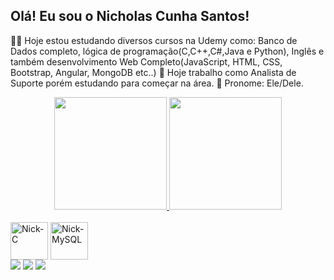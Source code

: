 ## Olá! Eu sou o Nicholas Cunha Santos!
👨‍🎓 Hoje estou estudando diversos cursos na Udemy como: Banco de Dados completo, lógica de programação(C,C++,C#,Java e Python), Inglês e também desenvolvimento Web Completo(JavaScript, HTML, CSS, Bootstrap, Angular, MongoDB etc..)
🤵 Hoje trabalho como Analista de Suporte porém estudando para começar na área.
👨 Pronome: Ele/Dele.
<div align="center">
    <a href=https://github.com/JapherNick>
  <img height="180em" src="https://github-readme-stats.vercel.app/api?username=JapherNick&show_icons=true&theme=dark&include_all_commits=true&count_private=true"/>
       <a https://github.com/JapherNick/Sorveteria-Csharp.git>
  <img height="180em" src="https://github-readme-stats.vercel.app/api/top-langs/?username=JapherNick&layout=compact&langs_count=7&theme=dracula"/>

</div>
  <div style="display: inline_block"><br>
   <img align="center" alt="Nick-C" height="60" width="60"img src="https://cdn.jsdelivr.net/gh/devicons/devicon/icons/cplusplus/cplusplus-original.svg" />
    <img align="center" alt="Nick-MySQL" height="60" width="60" img src="https://cdn.jsdelivr.net/gh/devicons/devicon/icons/mysql/mysql-original-wordmark.svg" />
 <div> 
    <a href="https://www.instagram.com/nicktetsuyya/" target="_blank"><img src="https://img.shields.io/badge/-Instagram-%23E4405F?style=for-the-badge&logo=instagram&logoColor=white" target="_blank"></a>
 	   <a href = "mailto:nicholascunhasantos@gmail.com"><img src="https://img.shields.io/badge/-Gmail-%23333?style=for-the-badge&logo=gmail&logoColor=white" target="_blank"></a>
  <a href="https://www.linkedin.com/in/nicholas-cunha-a75a971b5/" target="_blank"><img src="https://img.shields.io/badge/-LinkedIn-%230077B5?style=for-the-badge&logo=linkedin&logoColor=white" target="_blank"></a> 
 

 
 
</div>
